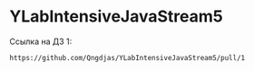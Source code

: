 # YLabIntensiveJavaStream5

Ссылка на ДЗ 1:
```
https://github.com/Qngdjas/YLabIntensiveJavaStream5/pull/1
```